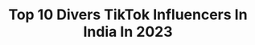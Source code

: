 ---
title: Top 10 Divers TikTok Influencers In India In 2023
description: >-
  Find top divers TikTok influencers in India in 2023. Most popular hashtags: #foryou #kerala #drivers #tiktokindia.
platform: TikTok
hits: 30
text_top: Discover the most popular TikTok influencers on inBeat.
text_bottom: Our search engine aggregates 30 TikTok influencers like this in India for you to connect with.
profiles:
  - username: "gaurav_r_1995"
    fullname: >-
      gaurav_r_1995
    bio: >-
      National medalist Indian diver Deputy chief ticket inspector (W. R) 
    location: "India"
    followers: 13900
    engagement: 489
    commentsToLikes: 0.012192
    id: ckbkth4unog7q0j23g48tlw64
    verified: false
    hashtags: "#somersaultchallenge, #diverslife, #acrobatics, #indiandivers"
  - username: "trulynomadly"
    fullname: >-
      Sharanya Iyer
    bio: >-
      Solo Traveler. Here for all things travel & pop culture! Instagram @trulynomadly
    location: "India"
    followers: 42800
    engagement: 494
    commentsToLikes: 0.037732
    id: ck9dwvkxzqqyx0j78k5ragb0q
    verified: false
    hashtags: "#tiktokkerala, #tiktokindia, #travel, #travellife"
  - username: "akash__nagare"
    fullname: >-
      brand is brand👑491
    bio: >-
      देवा ग्रुप ड्रायव्हर संघटना महा,राज्य. only drivers491 brand is brand👑vanjari👑
    location: "India"
    followers: 489900
    engagement: 1367
    commentsToLikes: 0.011039
    id: cka7r2a9ad9b10i782p1mzr94
    verified: false
    hashtags: "#akash, #maxx, #tiktok, #brand"
  - username: "anjali.raghav"
    fullname: >-
      anjali raghav
    bio: >-
      Official Account - Anjali Raghav Follow me in insta @anjaliraghavonline
    location: "India"
    followers: 1900000
    engagement: 936
    commentsToLikes: 0.005433
    id: cka87pkzd7urf0i782ugq9fig
    verified: false
    hashtags: "#anjaliraghav, #dilersinghkharakiya, #mharatv, #lovemarraigesong"
  - username: "ramshidhshaz"
    fullname: >-
      RAmshidh ShAz
    bio: >-
      A D H O G Z Jai Guru Holidays 🐈 Cat Lover 🐈
    location: "India"
    followers: 38800
    engagement: 1571
    commentsToLikes: 0.005959
    id: cka7vgmsfw4df0i78t3mbguz7
    verified: false
    hashtags: "#lockdown, #tiktokhot, #tiktoklover, #mallumemes"
  - username: "mr.kanaiya9918"
    fullname: >-
      Mr.kanaiya
    bio: >-
      કનૈયા ટૂર & ટ્રાવેલ્સ kanaiya tour & travels
    location: "India"
    followers: 3412
    engagement: 1499
    commentsToLikes: 0.004885
    id: ckae1deouo7og0i786n67bz9l
    verified: false
    hashtags: "#khedutputra, #lamba, #jaymurlidhar, #buslovers"
  - username: "speedlinetravelsofficial"
    fullname: >-
      SPEEDLINE Travels
    bio: >-
      Travels, Garage, workshop മ്മടെ support എല്ലാര്‍ക്കും ഉണ്ട്ട്ടാ
    location: "India"
    followers: 11600
    engagement: 1195
    commentsToLikes: 0.005232
    id: ckb0kbnotb7ao0j23kob7oito
    verified: false
    hashtags: "#monsoonvibes, #thrissur, #64, #fyp"
  - username: "idukkigold68"
    fullname: >-
      VillanLava😎
    bio: >-
      [vandipranthan]
    location: "India"
    followers: 9885
    engagement: 1186
    commentsToLikes: 0.004470
    id: cka84sxexvg820i78pswuxtjm
    verified: false
    hashtags: "#drivers, #bajajfamily, #vandipranthan, #idukkikaran"
  - username: "royaladda11"
    fullname: >-
      divesh💎
    bio: >-
      
    location: "India"
    followers: 128500
    engagement: 567
    commentsToLikes: 0.001112
    id: cka0urae2viza0i78xe045evq
    verified: false
    hashtags: "#fyp, #divesh, #fight, #ring"
  - username: "_t_h_e_volley_k_i_d_21_"
    fullname: >-
      T_H_E_VOLLEY_K_!_D21
    bio: >-
      Mask mukkyam bigileeeeee...😷😉
    location: "India"
    followers: 6323
    engagement: 2472
    commentsToLikes: 0.033974
    id: ckbqt94zadykj0j234gway8wx
    verified: false
    hashtags: "#1millionaudition, #champibeats, #queen, #doubleexposure"
---